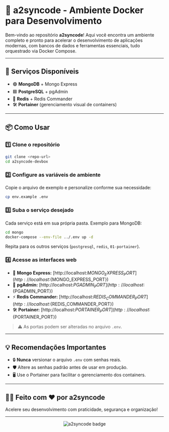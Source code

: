 # 🚀 a2syncode - Ambiente Docker para Desenvolvimento

Bem-vindo ao repositório **a2syncode**! Aqui você encontra um ambiente completo e pronto para acelerar o desenvolvimento de aplicações modernas, com bancos de dados e ferramentas essenciais, tudo orquestrado via Docker Compose.

---

## 🧩 Serviços Disponíveis

- 🟢 **MongoDB** + Mongo Express
- 🟦 **PostgreSQL** + pgAdmin
- 🔴 **Redis** + Redis Commander
- 🛠️ **Portainer** (gerenciamento visual de containers)

---

## 📦 Como Usar

### 1️⃣ Clone o repositório
```bash
git clone <repo-url>
cd a2syncode-devbox
```

### 2️⃣ Configure as variáveis de ambiente
Copie o arquivo de exemplo e personalize conforme sua necessidade:
```bash
cp env.example .env
```

### 3️⃣ Suba o serviço desejado
Cada serviço está em sua própria pasta. Exemplo para MongoDB:
```bash
cd mongo
docker-compose --env-file ../.env up -d
```
Repita para os outros serviços (`postgresql`, `redis`, `01-portainer`).

### 4️⃣ Acesse as interfaces web
- 🌱 **Mongo Express:** [http://localhost:${MONGO_EXPRESS_PORT}](http://localhost:${MONGO_EXPRESS_PORT})
- 🐘 **pgAdmin:** [http://localhost:${PGADMIN_PORT}](http://localhost:${PGADMIN_PORT})
- ⚡ **Redis Commander:** [http://localhost:${REDIS_COMMANDER_PORT}](http://localhost:${REDIS_COMMANDER_PORT})
- 🛠️ **Portainer:** [http://localhost:${PORTAINER_PORT}](http://localhost:${PORTAINER_PORT})

> ⚠️ As portas podem ser alteradas no arquivo `.env`.

---

## 💡 Recomendações Importantes

- 🔒 **Nunca** versionar o arquivo `.env` com senhas reais.
- 🛡️ Altere as senhas padrão antes de usar em produção.
- 🖥️ Use o Portainer para facilitar o gerenciamento dos containers.

---

## 👩‍💻 Feito com ❤️ por a2syncode

Acelere seu desenvolvimento com praticidade, segurança e organização!

---

<p align="center">
  <img src="https://img.shields.io/badge/Feito%20por-a2syncode-6c63ff?style=for-the-badge" alt="a2syncode badge" />
</p> 